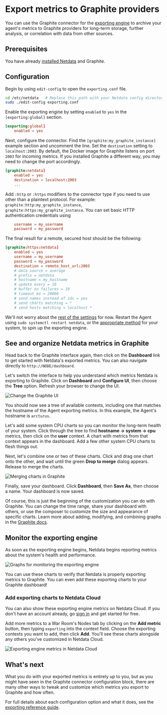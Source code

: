 # Export metrics to Graphite providers

You can use the Graphite connector for
the [exporting engine](https://github.com/netdata/netdata/blob/master/exporting/README.md) to archive your agent's
metrics to Graphite providers for long-term storage, further analysis, or correlation with data from other sources.

## Prerequisites

You have already [installed Netdata](https://github.com/netdata/netdata/edit/master/packaging/installer/README.md) and 
Graphite.

## Configuration

Begin by using `edit-config` to open the `exporting.conf` file.

```bash
cd /etc/netdata   # Replace this path with your Netdata config directory
sudo ./edit-config exporting.conf
```

Enable the exporting engine by setting `enabled` to `yes` in the `[exporting:global]` section.

```conf
[exporting:global]
    enabled = yes
```

Next, configure the connector. Find the `[graphite:my_graphite_instance]` example section and uncomment the line.
Set the `destination` setting to `localhost:2003`. By default, the Docker image for Graphite listens on port `2003` for
incoming metrics. If you installed Graphite a different way, you may need to change the port accordingly.

```conf
[graphite:netdata]
    enabled = yes
    destination = localhost:2003
    ...
```

Add `:http` or `:https` modifiers to the connector type if you need to use other than a plaintext protocol. For
example: `graphite:http:my_graphite_instance`,
`graphite:https:my_graphite_instance`. You can set basic HTTP authentication credentials using

```conf
    username = my_username
    password = my_password
```

The final result for a remote, secured host should be the following: 

```conf
[graphite:https:netdata]
    enabled = yes
    username = my_username
    password = my_password
    destination = remote_host_url:2003
    # data source = average
    # prefix = netdata
    # hostname = my_hostname
    # update every = 10
    # buffer on failures = 10
    # timeout ms = 20000
    # send names instead of ids = yes
    # send charts matching = *
    # send hosts matching = localhost *
```

We'll not worry about the [rest of the settings](https://github.com/netdata/netdata/blob/master/exporting/README.md#options)
 for now. Restart the Agent using `sudo systemctl restart netdata`, or the
[appropriate method](https://github.com/netdata/netdata/blob/master/docs/configure/start-stop-restart.md) for your
system, to spin up the exporting engine.

## See and organize Netdata metrics in Graphite

Head back to the Graphite interface again, then click on the **Dashboard** link to get started with Netdata's exported
metrics. You can also navigate directly to `http://NODE/dashboard`.

Let's switch the interface to help you understand which metrics Netdata is exporting to Graphite. Click on **Dashboard**
and **Configure UI**, then choose the **Tree** option. Refresh your browser to change the UI.

![Change the Graphite UI](https://user-images.githubusercontent.com/1153921/83798697-77c63500-a659-11ea-8ed5-5e274953c871.png)

You should now see a tree of available contexts, including one that matches the hostname of the Agent exporting metrics.
In this example, the Agent's hostname is `arcturus`.

Let's add some system CPU charts so you can monitor the long-term health of your system. Click through the tree to find
**hostname → system → cpu** metrics, then click on the **user** context. A chart with metrics from that context appears
in the dashboard. Add a few other system CPU charts to flesh things out.

Next, let's combine one or two of these charts. Click and drag one chart onto the other, and wait until the green **Drop
to merge** dialog appears. Release to merge the charts.

![Merging charts in Graphite](https://user-images.githubusercontent.com/1153921/83817628-1bbfd880-a67a-11ea-81bc-05efc639b6ce.png)

Finally, save your dashboard. Click **Dashboard**, then **Save As**, then choose a name. Your dashboard is now saved.

Of course, this is just the beginning of the customization you can do with Graphite. You can change the time range,
share your dashboard with others, or use the composer to customize the size and appearance of specific charts. Learn
more about adding, modifying, and combining graphs in 
the [Graphite docs](https://graphite.readthedocs.io/en/latest/dashboard.html).

## Monitor the exporting engine

As soon as the exporting engine begins, Netdata begins reporting metrics about the system's health and performance.

![Graphs for monitoring the exporting engine](https://user-images.githubusercontent.com/1153921/83800787-e5c02b80-a65c-11ea-865a-c447d2ce4cbb.png)

You can use these charts to verify that Netdata is properly exporting metrics to Graphite. You can even add these
exporting charts to your Graphite dashboard!

### Add exporting charts to Netdata Cloud

You can also show these exporting engine metrics on Netdata Cloud. If you don't have an account already, 
go [sign in](https://app.netdata.cloud) and get started for free.

Add more metrics to a War Room's Nodes tab by clicking on the **Add metric** button, then typing `exporting` into the
context field. Choose the exporting contexts you want to add, then click **Add**. You'll see these charts alongside any
others you've customized in Netdata Cloud.

![Exporting engine metrics in Netdata Cloud](https://user-images.githubusercontent.com/1153921/83902769-db139e00-a711-11ea-828e-aa7e32b04c75.png)

## What's next

What you do with your exported metrics is entirely up to you, but as you might have seen in the Graphite connector
configuration block, there are many other ways to tweak and customize which metrics you export to Graphite and how
often.

For full details about each configuration option and what it does, see 
the [exporting reference guide](https://github.com/netdata/netdata/blob/master/exporting/README.md).
